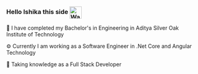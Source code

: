 ### Hello Ishika this side <img align="center" src="https://camo.githubusercontent.com/e8e7b06ecf583bc040eb60e44eb5b8e0ecc5421320a92929ce21522dbc34c891/68747470733a2f2f6d656469612e67697068792e636f6d2f6d656469612f6876524a434c467a6361737252346961377a2f67697068792e676966" width="32px" height="32px" alt="Wave gif">

<p>🏫  I have completed my Bachelor's in Engineering in Aditya Silver Oak Institute of Technology</p>
<p>⚙️  Currently I am working as a Software Engineer in .Net Core and Angular Technology</p>
<p>🌱  Taking knowledge as a Full Stack Developer</p>


